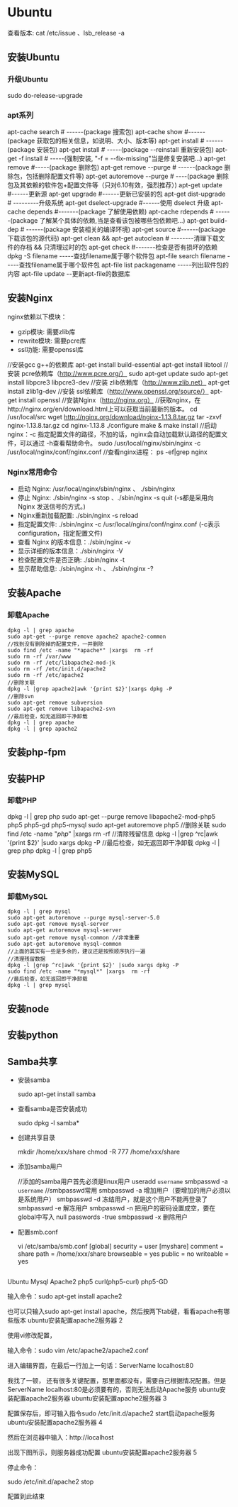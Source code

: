 # Ubuntu

查看版本: cat /etc/issue 、lsb_release -a

## 安装Ubuntu

### 升级Ubuntu

sudo do-release-upgrade

### apt系列

apt-cache search # ------(package 搜索包)
apt-cache show #------(package 获取包的相关信息，如说明、大小、版本等)
apt-get install # ------(package 安装包)
apt-get install # -----(package --reinstall 重新安装包)
apt-get -f install # -----(强制安装, "-f = --fix-missing"当是修复安装吧...)
apt-get remove #-----(package 删除包)
apt-get remove --purge # ------(package 删除包，包括删除配置文件等)
apt-get autoremove --purge # ----(package 删除包及其依赖的软件包+配置文件等（只对6.10有效，强烈推荐）)
apt-get update #------更新源
apt-get upgrade #------更新已安装的包
apt-get dist-upgrade # ---------升级系统
apt-get dselect-upgrade #------使用 dselect 升级
apt-cache depends #-------(package 了解使用依赖)
apt-cache rdepends # ------(package 了解某个具体的依赖,当是查看该包被哪些包依赖吧...)
apt-get build-dep # ------(package 安装相关的编译环境)
apt-get source #------(package 下载该包的源代码)
apt-get clean && apt-get autoclean # --------清理下载文件的存档 && 只清理过时的包
apt-get check #-------检查是否有损坏的依赖
dpkg -S filename -----查找filename属于哪个软件包
apt-file search filename -----查找filename属于哪个软件包
apt-file list packagename -----列出软件包的内容
apt-file update --更新apt-file的数据库




## 安装Nginx

nginx依赖以下模块：
* gzip模块: 需要zlib库
* rewrite模块: 需要pcre库
* ssl功能: 需要openssl库


//安装gcc g++的依赖库
apt-get install build-essential
apt-get install libtool
//安装 pcre依赖库（http://www.pcre.org/）
sudo apt-get update
sudo apt-get install libpcre3 libpcre3-dev
//安装 zlib依赖库（http://www.zlib.net）
apt-get install zlib1g-dev
//安装 ssl依赖库（http://www.openssl.org/source/）
apt-get install openssl
//安装Nginx（http://nginx.org）
//获取nginx，在http://nginx.org/en/download.html上可以获取当前最新的版本。
cd /usr/local/src
wget http://nginx.org/download/nginx-1.13.8.tar.gz
tar -zxvf nginx-1.13.8.tar.gz
cd nginx-1.13.8
./configure
make & make install
//启动nginx：-c 指定配置文件的路径，不加的话，nginx会自动加载默认路径的配置文件，可以通过 -h查看帮助命令。
sudo /usr/local/nginx/sbin/nginx -c /usr/local/nginx/conf/nginx.conf
//查看nginx进程：
ps -ef|grep nginx


### Nginx常用命令

* 启动 Nginx: /usr/local/nginx/sbin/nginx 、 ./sbin/nginx　
* 停止 Nginx: ./sbin/nginx -s stop 、./sbin/nginx -s quit (-s都是采用向 Nginx 发送信号的方式。)
* Nginx重新加载配置: ./sbin/nginx -s reload
* 指定配置文件: ./sbin/nginx -c /usr/local/nginx/conf/nginx.conf (-c表示configuration，指定配置文件)
* 查看 Nginx 的版本信息：./sbin/nginx -v
* 显示详细的版本信息：./sbin/nginx -V
* 检查配置文件是否正确: ./sbin/nginx -t
* 显示帮助信息: ./sbin/nginx -h 、 ./sbin/nginx -?

## 安装Apache


### 卸载Apache

```
dpkg -l | grep apache
sudo apt-get --purge remove apache2 apache2-common
//找到没有删除掉的配置文件，一并删除
sudo find /etc -name "*apache*" |xargs  rm -rf
sudo rm -rf /var/www
sudo rm -rf /etc/libapache2-mod-jk
sudo rm -rf /etc/init.d/apache2
sudo rm -rf /etc/apache2
//删除关联
dpkg -l |grep apache2|awk '{print $2}'|xargs dpkg -P
//删除svn
sudo apt-get remove subversion
sudo apt-get remove libapache2-svn
//最后检查，如无返回即干净卸载
dpkg -l | grep apache
dpkg -l | grep apache2
```

## 安装php-fpm




## 安装PHP



### 卸载PHP
dpkg -l | grep php
sudo apt-get --purge remove libapache2-mod-php5 php5 php5-gd php5-mysql
sudo apt-get autoremove php5
//删除关联
sudo find /etc -name "*php*" |xargs  rm -rf
//清除残留信息
dpkg -l |grep ^rc|awk '{print $2}' |sudo xargs dpkg -P
//最后检查，如无返回即干净卸载
dpkg -l | grep php
dpkg -l | grep php5

## 安装MySQL

### 卸载MySQL

```
dpkg -l | grep mysql
sudo apt-get autoremove --purge mysql-server-5.0
sudo apt-get remove mysql-server
sudo apt-get autoremove mysql-server
sudo apt-get remove mysql-common //非常重要
sudo apt-get autoremove mysql-common
//上面的其实有一些是多余的，建议还是按照顺序执行一遍
//清理残留数据
dpkg -l |grep ^rc|awk '{print $2}' |sudo xargs dpkg -P
sudo find /etc -name "*mysql*" |xargs  rm -rf
//最后检查，如无返回即干净卸载
dpkg -l | grep mysql
```

## 安装node

## 安装python

## Samba共享

* 安装samba

	sudo apt-get install samba

* 查看samba是否安装成功

	sudo dpkg -l samba*

* 创建共享目录

	mkdir /home/xxx/share
	chmod -R 777 /home/xxx/share

* 添加samba用户

	//添加的samba用户首先必须是linux用户
	useradd `username`
	smbpasswd -a `username`
	//smbpasswd常用
	smbpasswd -a 增加用户（要增加的用户必须以是系统用户）
	smbpasswd -d 冻结用户，就是这个用户不能再登录了
	smbpasswd -e 解冻用户
	smbpasswd -n 把用户的密码设置成空，要在global中写入 null passwords -true
	smbpasswd -x 删除用户

* 配置smb.conf

	vi /etc/samba/smb.conf
	[global]
	    security = user
	[myshare]
        comment = share
        path = /home/xxx/share
	    browseable = yes
	    public = no
	    writeable = yes


##
Ubuntu
Mysql
Apache2
php5
curl(php5-curl)
php5-GD


输入命令：sudo apt-get install apache2

也可以只输入sudo apt-get install apache，然后按两下tab键，看看apache有哪些版本
ubuntu安装配置apache2服务器
2

使用vi修改配置，

输入命令：sudo vim /etc/apache2/apache2.conf

进入编辑界面，在最后一行加上一句话：ServerName localhost:80

我找了一顿， 还有很多关键配置，那里面都没有，需要自己根据情况配置。但是ServerName localhost:80是必须要有的，否则无法启动Apache服务
ubuntu安装配置apache2服务器
ubuntu安装配置apache2服务器
3

配置保存后，即可输入指令sudo /etc/init.d/apache2 start启动apache服务
ubuntu安装配置apache2服务器
4

然后在浏览器中输入：http://localhost

出现下图所示，则服务器成功配置
ubuntu安装配置apache2服务器
5

停止命令：

sudo /etc/init.d/apache2 stop

配置到此结束